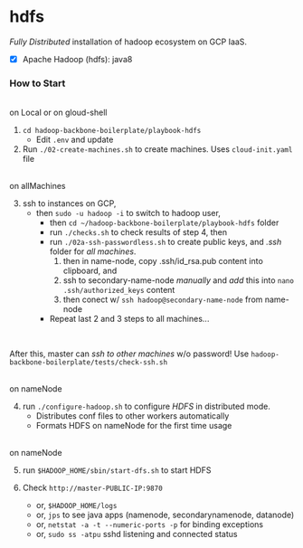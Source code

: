 # hdfs

*Fully Distributed* installation of hadoop ecosystem on GCP IaaS.

- [x] Apache Hadoop (hdfs): java8


### How to Start

<br>on Local or on gloud-shell<br>

1. `cd hadoop-backbone-boilerplate/playbook-hdfs`
    - Edit `.env` and update
2. Run `./02-create-machines.sh` to create machines. Uses `cloud-init.yaml` file

<br>on allMachines<br>

3. ssh to instances on GCP, 
    - then `sudo -u hadoop -i` to switch to hadoop user, 
        - then `cd ~/hadoop-backbone-boilerplate/playbook-hdfs` folder
        - run `./checks.sh` to check results of step 4, then
        - run `./02a-ssh-passwordless.sh` to create public keys, and _.ssh_ folder for *all machines*.
            1. then in name-node, copy .ssh/id_rsa.pub content into clipboard, and 
            2. ssh to secondary-name-node *manually* and _add_ this into `nano .ssh/authorized_keys` content
            3. then conect w/ `ssh hadoop@secondary-name-node` from name-node
        - Repeat last 2 and 3 steps to all machines...

<br>

After this, master can _ssh to other machines_ w/o password! Use `hadoop-backbone-boilerplate/tests/check-ssh.sh`

<br>on nameNode<br>

4. run `./configure-hadoop.sh` to configure _HDFS_ in distributed mode. 
    - Distributes conf files to other workers automatically
    - Formats HDFS on nameNode for the first time usage

<br>on nameNode<br>

5. run `$HADOOP_HOME/sbin/start-dfs.sh` to start HDFS

6. Check `http://master-PUBLIC-IP:9870`
    - or, `$HADOOP_HOME/logs`
    - or, `jps` to see java apps (namenode, secondarynamenode, datanode)
    - or, `netstat -a -t --numeric-ports -p` for binding exceptions
    - or, `sudo ss -atpu` sshd listening and connected status
